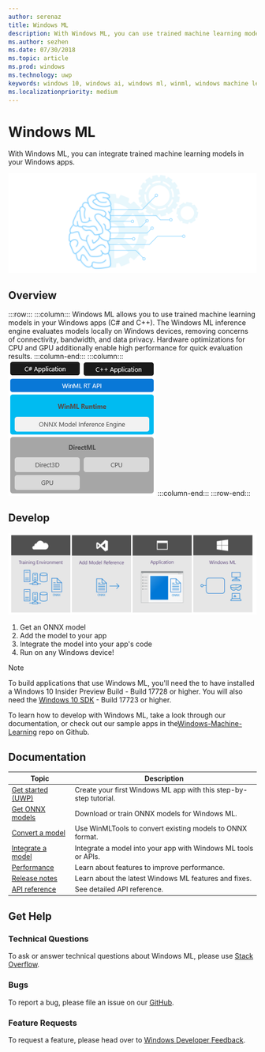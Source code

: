 ```yaml
---
author: serenaz
title: Windows ML
description: With Windows ML, you can use trained machine learning models in your Windows applications.
ms.author: sezhen
ms.date: 07/30/2018
ms.topic: article
ms.prod: windows
ms.technology: uwp
keywords: windows 10, windows ai, windows ml, winml, windows machine learning
ms.localizationpriority: medium
---
```


# Windows ML

With Windows ML, you can integrate trained machine learning models in your Windows apps.

![Windows ML graphic](images/winml-graphic.png)

## Overview

:::row:::
    :::column:::
    Windows ML allows you to use trained machine learning models in your Windows apps (C# and C++). The Windows ML inference engine evaluates models locally on Windows devices, removing concerns of connectivity, bandwidth, and data privacy. Hardware optimizations for CPU and GPU additionally enable high performance for quick evaluation results.
    :::column-end:::
    :::column:::
        ![windows ml layers](images/winml-layers.png)
    :::column-end:::
:::row-end:::

## Develop

![windows ml developer flow](images/winml-flow.png)

1. Get an ONNX model
1. Add the model to your app
1. Integrate the model into your app's code
1. Run on any Windows device!

> [!NOTE]
> To build applications that use Windows ML, you'll need the to have installed a Windows 10 Insider Preview Build - Build 17728 or higher. You will also need the [Windows 10 SDK](https://www.microsoft.com/en-us/software-download/windowsinsiderpreviewSDK) - Build 17723 or higher.

To learn how to develop with Windows ML, take a look through our documentation, or check out our sample apps in the[Windows-Machine-Learning](https://github.com/Microsoft/Windows-Machine-Learning/tree/RS5) repo on Github.

## Documentation

| Topic | Description |
| - | - |
| [Get started (UWP)](get-started-uwp.md) | Create your first Windows ML app with this step-by-step tutorial. |
| [Get ONNX models](get-onnx-model.md) | Download or train ONNX models for Windows ML. |
| [Convert a model](convert-model-winmltools.md) | Use WinMLTools to convert existing models to ONNX format. |
| [Integrate a model](integrate-model.md) | Integrate a model into your app with Windows ML tools or APIs. |
| [Performance](performance.md) | Learn about features to improve performance. |
| [Release notes](release-notes.md) | Learn about the latest Windows ML features and fixes. |
| [API reference](https://docs.microsoft.com/uwp/api/windows.ai.machinelearning) | See detailed API reference.

## Get Help

### Technical Questions

To ask or answer technical questions about Windows ML, please use [Stack Overflow](https://stackoverflow.com/questions/tagged/windows-machine-learning).

### Bugs

To report a bug, please file an issue on our [GitHub](https://github.com/Microsoft/Windows-Machine-Learning/issues).

### Feature Requests

To request a feature, please head over to [Windows Developer Feedback](https://wpdev.uservoice.com/).

